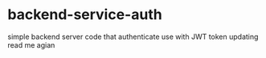 # backend-service-auth
simple backend server code that authenticate use with JWT token
updating read me agian 